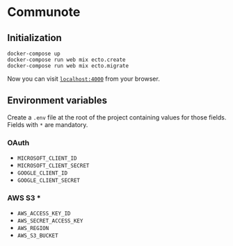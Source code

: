# Communote

## Initialization 
```
docker-compose up
docker-compose run web mix ecto.create
docker-compose run web mix ecto.migrate
```

Now you can visit [`localhost:4000`](http://localhost:4000) from your browser.

## Environment variables
Create a `.env` file at the root of the project containing values for those fields. Fields with `*` are mandatory.

### OAuth
- `MICROSOFT_CLIENT_ID`
- `MICROSOFT_CLIENT_SECRET`
- `GOOGLE_CLIENT_ID`
- `GOOGLE_CLIENT_SECRET`

### AWS S3 *
- `AWS_ACCESS_KEY_ID`
- `AWS_SECRET_ACCESS_KEY`
- `AWS_REGION`
- `AWS_S3_BUCKET`